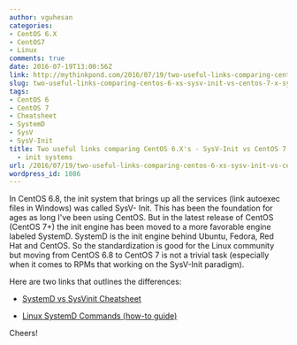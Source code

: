 ```yaml
---
author: vguhesan
categories:
- CentOS 6.X
- CentOS7
- Linux
comments: true
date: 2016-07-19T13:00:56Z
link: http://mythinkpond.com/2016/07/19/two-useful-links-comparing-centos-6-xs-sysv-init-vs-centos-7-x-systemd-init-systems/
slug: two-useful-links-comparing-centos-6-xs-sysv-init-vs-centos-7-x-systemd-init-systems
tags:
- CentOS 6
- CentOS 7
- Cheatsheet
- SystemD
- SysV
- SysV-Init
title: Two useful links comparing CentOS 6.X's - SysV-Init vs CentOS 7.X - SystemD
  - init systems
url: /2016/07/19/two-useful-links-comparing-centos-6-xs-sysv-init-vs-centos-7-x-systemd-init-systems/
wordpress_id: 1086
---
```


In CentOS 6.8, the init system that brings up all the services (link autoexec files in Windows) was called SysV- Init. This has been the foundation for ages as long I've been using CentOS. But in the latest release of CentOS (CentOS 7+) the init engine has been moved to a more favorable engine labeled SystemD. SystemD is the init engine behind Ubuntu, Fedora, Red Hat and CentOS. So the standardization is good for the Linux community but moving from CentOS 6.8 to CentOS 7 is not a trivial task (especially when it comes to RPMs that working on the SysV-Init paradigm).

Here are two links that outlines the differences:



 	
  * [SystemD vs SysVinit Cheatsheet](http://images.linoxide.com/systemd-vs-sysVinit-cheatsheet-A4.jpg)

 	
  * [Linux SystemD Commands (how-to guide)](http://linoxide.com/linux-command/linux-systemd-commands/)


Cheers!




